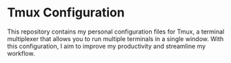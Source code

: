 # Tmux Configuration
This repository contains my personal configuration files for Tmux, a terminal multiplexer that allows you to run multiple terminals in a single window. With this configuration, I aim to improve my productivity and streamline my workflow.
